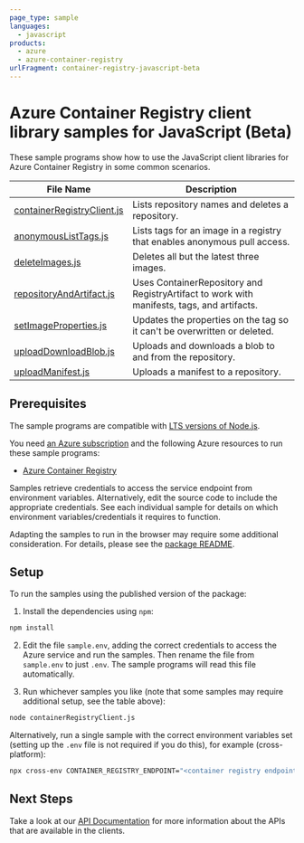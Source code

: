 ```yaml
---
page_type: sample
languages:
  - javascript
products:
  - azure
  - azure-container-registry
urlFragment: container-registry-javascript-beta
---
```


# Azure Container Registry client library samples for JavaScript (Beta)

These sample programs show how to use the JavaScript client libraries for Azure Container Registry in some common scenarios.

| **File Name**                                         | **Description**                                                                            |
| ----------------------------------------------------- | ------------------------------------------------------------------------------------------ |
| [containerRegistryClient.js][containerregistryclient] | Lists repository names and deletes a repository.                                           |
| [anonymousListTags.js][anonymouslisttags]             | Lists tags for an image in a registry that enables anonymous pull access.                  |
| [deleteImages.js][deleteimages]                       | Deletes all but the latest three images.                                                   |
| [repositoryAndArtifact.js][repositoryandartifact]     | Uses ContainerRepository and RegistryArtifact to work with manifests, tags, and artifacts. |
| [setImageProperties.js][setimageproperties]           | Updates the properties on the tag so it can't be overwritten or deleted.                   |
| [uploadDownloadBlob.js][uploaddownloadblob]           | Uploads and downloads a blob to and from the repository.                                   |
| [uploadManifest.js][uploadmanifest]                   | Uploads a manifest to a repository.                                                        |

## Prerequisites

The sample programs are compatible with [LTS versions of Node.js](https://github.com/nodejs/release#release-schedule).

You need [an Azure subscription][freesub] and the following Azure resources to run these sample programs:

- [Azure Container Registry][createinstance_azurecontainerregistry]

Samples retrieve credentials to access the service endpoint from environment variables. Alternatively, edit the source code to include the appropriate credentials. See each individual sample for details on which environment variables/credentials it requires to function.

Adapting the samples to run in the browser may require some additional consideration. For details, please see the [package README][package].

## Setup

To run the samples using the published version of the package:

1. Install the dependencies using `npm`:

```bash
npm install
```

2. Edit the file `sample.env`, adding the correct credentials to access the Azure service and run the samples. Then rename the file from `sample.env` to just `.env`. The sample programs will read this file automatically.

3. Run whichever samples you like (note that some samples may require additional setup, see the table above):

```bash
node containerRegistryClient.js
```

Alternatively, run a single sample with the correct environment variables set (setting up the `.env` file is not required if you do this), for example (cross-platform):

```bash
npx cross-env CONTAINER_REGISTRY_ENDPOINT="<container registry endpoint>" node containerRegistryClient.js
```

## Next Steps

Take a look at our [API Documentation][apiref] for more information about the APIs that are available in the clients.

[containerregistryclient]: https://github.com/Azure/azure-sdk-for-js/blob/main/sdk/containerregistry/container-registry/samples/v1-beta/javascript/containerRegistryClient.js
[anonymouslisttags]: https://github.com/Azure/azure-sdk-for-js/blob/main/sdk/containerregistry/container-registry/samples/v1-beta/javascript/anonymousListTags.js
[deleteimages]: https://github.com/Azure/azure-sdk-for-js/blob/main/sdk/containerregistry/container-registry/samples/v1-beta/javascript/deleteImages.js
[repositoryandartifact]: https://github.com/Azure/azure-sdk-for-js/blob/main/sdk/containerregistry/container-registry/samples/v1-beta/javascript/repositoryAndArtifact.js
[setimageproperties]: https://github.com/Azure/azure-sdk-for-js/blob/main/sdk/containerregistry/container-registry/samples/v1-beta/javascript/setImageProperties.js
[uploaddownloadblob]: https://github.com/Azure/azure-sdk-for-js/blob/main/sdk/containerregistry/container-registry/samples/v1-beta/javascript/uploadDownloadBlob.js
[uploadmanifest]: https://github.com/Azure/azure-sdk-for-js/blob/main/sdk/containerregistry/container-registry/samples/v1-beta/javascript/uploadManifest.js
[apiref]: https://docs.microsoft.com/javascript/api/@azure/container-registry
[freesub]: https://azure.microsoft.com/free/
[createinstance_azurecontainerregistry]: https://docs.microsoft.com/azure/container-registry/container-registry-get-started-portal
[package]: https://github.com/Azure/azure-sdk-for-js/tree/main/sdk/containerregistry/container-registry/README.md
